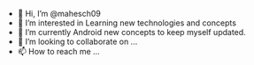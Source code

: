 - 👋 Hi, I’m @mahesch09
- 👀 I’m interested in Learning new technologies and concepts
- 🌱 I’m currently Android new concepts to keep myself updated.
- 💞️ I’m looking to collaborate on ...
- 📫 How to reach me ...

<!---
mahesch09/mahesch09 is a ✨ special ✨ repository because its `README.md` (this file) appears on your GitHub profile.
You can click the Preview link to take a look at your changes.
--->
